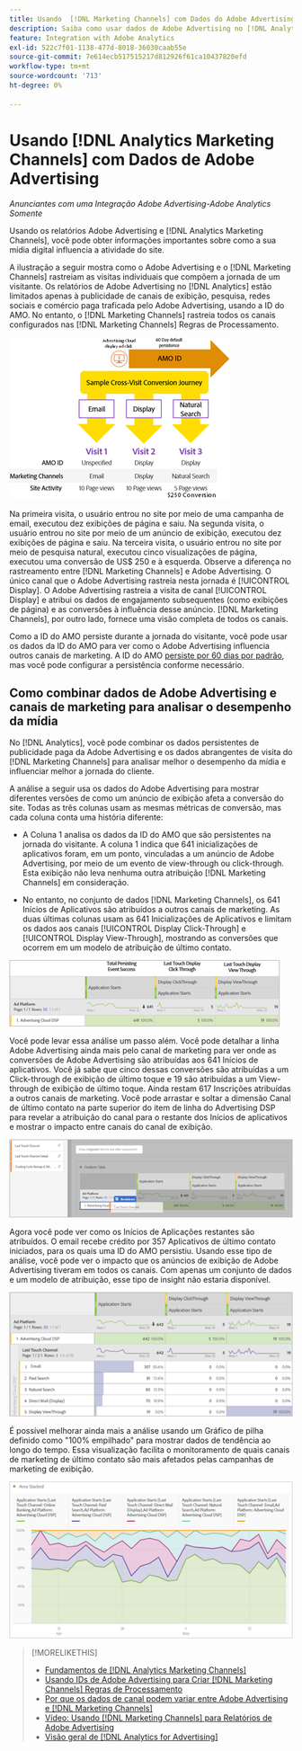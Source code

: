 ```yaml
---
title: Usando  [!DNL Marketing Channels] com Dados do Adobe Advertising
description: Saiba como usar dados de Adobe Advertising no [!DNL Analytics Marketing Channels].
feature: Integration with Adobe Analytics
exl-id: 522c7f01-1138-477d-8018-36030caab55e
source-git-commit: 7e614ecb517515217d812926f61ca10437820efd
workflow-type: tm+mt
source-wordcount: '713'
ht-degree: 0%

---
```


# Usando [!DNL Analytics Marketing Channels] com Dados de Adobe Advertising

*Anunciantes com uma Integração Adobe Advertising-Adobe Analytics Somente*

Usando os relatórios Adobe Advertising e [!DNL Analytics Marketing Channels], você pode obter informações importantes sobre como a sua mídia digital influencia a atividade do site.

<!-- from video: By using Marketing Channels with your Adobe Advertising data, you can get a more holistic view of how your advertising efforts are affecting site behavior. In particular, you can see the value of your view-through and click-through data, and how your advertising assists or is assisted by other channels. -->

A ilustração a seguir mostra como o Adobe Advertising e o [!DNL Marketing Channels] rastreiam as visitas individuais que compõem a jornada de um visitante. Os relatórios de Adobe Advertising no [!DNL Analytics] estão limitados apenas à publicidade de canais de exibição, pesquisa, redes sociais e comércio paga traficada pelo Adobe Advertising, usando a ID do AMO. No entanto, o [!DNL Marketing Channels] rastreia todos os canais configurados nas [!DNL Marketing Channels] Regras de Processamento.

![Como o Adobe Advertising e [!DNL Marketing Channels] rastreiam as visitas individuais na jornada de um visitante](/help/integrations/assets/a4adc-mc-sample-journey2.png)

Na primeira visita, o usuário entrou no site por meio de uma campanha de email, executou dez exibições de página e saiu. Na segunda visita, o usuário entrou no site por meio de um anúncio de exibição, executou dez exibições de página e saiu. Na terceira visita, o usuário entrou no site por meio de pesquisa natural, executou cinco visualizações de página, executou uma conversão de US$ 250 e à esquerda. Observe a diferença no rastreamento entre [!DNL Marketing Channels] e Adobe Advertising. O único canal que o Adobe Advertising rastreia nesta jornada é [!UICONTROL Display]. O Adobe Advertising rastreia a visita de canal [!UICONTROL Display] e atribui os dados de engajamento subsequentes (como exibições de página) e as conversões à influência desse anúncio. [!DNL Marketing Channels], por outro lado, fornece uma visão completa de todos os canais.

Como a ID do AMO persiste durante a jornada do visitante, você pode usar os dados da ID do AMO para ver como o Adobe Advertising influencia outros canais de marketing. A ID do AMO [persiste por 60 dias por padrão](/help/integrations/analytics/overview.md), mas você pode configurar a persistência conforme necessário.

## Como combinar dados de Adobe Advertising e canais de marketing para analisar o desempenho da mídia

No [!DNL Analytics], você pode combinar os dados persistentes de publicidade paga da Adobe Advertising e os dados abrangentes de visita do [!DNL Marketing Channels] para analisar melhor o desempenho da mídia e influenciar melhor a jornada do cliente.

A análise a seguir usa os dados do Adobe Advertising para mostrar diferentes versões de como um anúncio de exibição afeta a conversão do site. Todas as três colunas usam as mesmas métricas de conversão, mas cada coluna conta uma história diferente:

* A Coluna 1 analisa os dados da ID do AMO que são persistentes na jornada do visitante. A coluna 1 indica que 641 inicializações de aplicativos foram, em um ponto, vinculadas a um anúncio de Adobe Advertising, por meio de um evento de view-through ou click-through. Esta exibição não leva nenhuma outra atribuição [!DNL Marketing Channels] em consideração.

* No entanto, no conjunto de dados [!DNL Marketing Channels], os 641 Inícios de Aplicativos são atribuídos a outros canais de marketing. As duas últimas colunas usam as 641 Inicializações de Aplicativos e limitam os dados aos canais [!UICONTROL Display Click-Through] e [!UICONTROL Display View-Through], mostrando as conversões que ocorrem em um modelo de atribuição de último contato.

![exemplo de como um anúncio de exibição afeta a conversão do site](/help/integrations/assets/a4adc-mc-display-impact.png)

Você pode levar essa análise um passo além. Você pode detalhar a linha Adobe Advertising ainda mais pelo canal de marketing para ver onde as conversões de Adobe Advertising são atribuídas aos 641 Inícios de aplicativos. Você já sabe que cinco dessas conversões são atribuídas a um Click-through de exibição de último toque e 19 são atribuídas a um View-through de exibição de último toque. Ainda restam 617 Inscrições atribuídas a outros canais de marketing. Você pode arrastar e soltar a dimensão Canal de último contato na parte superior do item de linha do Advertising DSP para revelar a atribuição do canal para o restante dos Inícios de aplicativos e mostrar o impacto entre canais do canal de exibição.

![como adicionar a dimensão Canal de último contato](/help/integrations/assets/a4adc-mc-display-impact-ltc.png)

Agora você pode ver como os Inícios de Aplicações restantes são atribuídos. O email recebe crédito por 357 Aplicativos de último contato iniciados, para os quais uma ID do AMO persistiu. Usando esse tipo de análise, você pode ver o impacto que os anúncios de exibição de Adobe Advertising tiveram em todos os canais. Com apenas um conjunto de dados e um modelo de atribuição, esse tipo de insight não estaria disponível.

![exemplo do impacto entre canais de exibição](/help/integrations/assets/a4adc-mc-display-impact-x-channel.png)

É possível melhorar ainda mais a análise usando um Gráfico de pilha definido como &quot;100% empilhado&quot; para mostrar dados de tendência ao longo do tempo. Essa visualização facilita o monitoramento de quais canais de marketing de último contato são mais afetados pelas campanhas de marketing de exibição.

![exemplo do impacto entre canais de tendência dos canais de exibição](/help/integrations/assets/a4adc-mc-display-impact-x-channel-trend.png)

>[!MORELIKETHIS]
>
>* [Fundamentos de [!DNL Analytics Marketing Channels]](mc-overview.md)
>* [Usando IDs de Adobe Advertising para Criar [!DNL Marketing Channels] Regras de Processamento](mc-ids.md)
>* [Por que os dados de canal podem variar entre Adobe Advertising e  [!DNL Marketing Channels]](mc-data-variances.md)
>* [Vídeo: Usando [!DNL Marketing Channels] para Relatórios de Adobe Advertising](https://experienceleague.adobe.com/docs/advertising-learn/tutorials/analytics/analytics-reporting-a4adc.html?lang=pt-BR)
>* [Visão geral de [!DNL Analytics for Advertising]](/help/integrations/analytics/overview.md)
